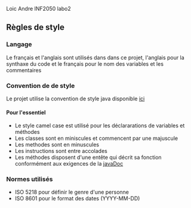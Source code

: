 Loic Andre
INF2050 labo2

## Règles de style

### Langage
Le français et l'anglais sont utilisés dans dans ce projet, l'anglais pour la synthaxe du code et le français 
pour le nom des variables et les commentaires

 
### Convention de de style 
Le projet utilise la convention de style java disponible [ici](https://www.oracle.com/java/technologies/javase/codeconventions-introduction.html) 


#### Pour l'essentiel 
* Le style camel case est utilisé pour les déclararations de variables et méthodes
* Les classes sont en miniscules et commencent par une majuscule
* Les methodes sont en minuscules
* Les instructions sont entre accolades 
* Les méthodes disposent d'une entête qui décrit sa fonction conformément aux exigences de la [javaDoc](https://docs.oracle.com/javase/8/docs/technotes/tools/windows/javadoc.html)


### Normes utilisés
* ISO 5218 pour définir le genre d'une personne
* ISO 8601 pour le format des dates (YYYY-MM-DD)
